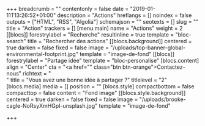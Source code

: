 +++
breadcrumb = ""
contentonly = false
date = "2019-01-11T13:26:52+01:00"
description = "Actions"
hreflangs = []
noindex = false
outputs = ["HTML", "RSS", "Algolia"]
schemajson = ""
seotexts = []
slug = ""
title = "Action"
trackers = []
[menu.main]
name = "Actions"
weight = 2
[[blocs]]
forestrylabel = "Recherche"
resultinline = true
template = "bloc-search"
title = "Rechercher des actions"
[[blocs.background]]
centered = true
darken = false
fixed = false
image = "/uploads/top-banner-global-environmental-footprint.jpg"
template = "image-de-fond"
[[blocs]]
forestrylabel = "Partage idée"
template = "bloc-personalise"
[blocs.content]
align = "Center"
cta = "<a href=\"\" class=\"btn btn-orange\">Contactez-nous</a>"
richtext = "<br/>"
title = "Vous avez une bonne idée à partager ?"
titlelevel = "2"
[blocs.media]
media = []
position = ""
[blocs.style]
compactbottom = false
compacttop = false
content = "Fond image"
[[blocs.style.background]]
centered = true
darken = false
fixed = false
image = "/uploads/brooke-cagle-NoRsyXmHGpI-unsplash.jpg"
template = "image-de-fond"

+++
